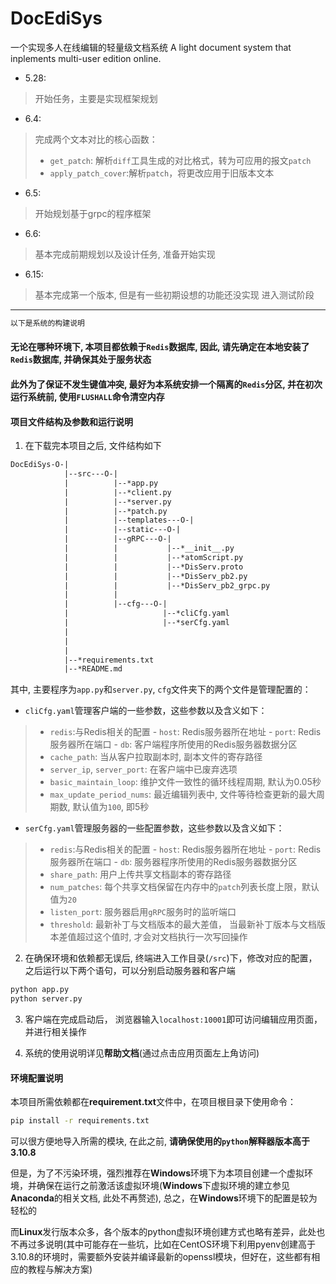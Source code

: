 # DocEdiSys
一个实现多人在线编辑的轻量级文档系统
A light document system that inplements multi-user edition online.



- 5.28:
> 开始任务，主要是实现框架规划


- 6.4:
> 完成两个文本对比的核心函数：
> - `get_patch`: 解析`diff`工具生成的对比格式，转为可应用的报文`patch`
> - `apply_patch_cover`:解析`patch`，将更改应用于旧版本文本

- 6.5:
> 开始规划基于grpc的程序框架

- 6.6:
> 基本完成前期规划以及设计任务, 准备开始实现
> 

- 6.15:
> 基本完成第一个版本, 但是有一些初期设想的功能还没实现
> 进入测试阶段
> 





-------------------------------------

```html
以下是系统的构建说明
```

####   无论在哪种环境下, 本项目都依赖于`Redis`数据库, 因此, 请先确定在本地安装了`Redis`数据库, 并确保其处于服务状态
####  此外为了保证不发生键值冲突, 最好为本系统安排一个隔离的`Redis`分区, 并在初次运行系统前, 使用`FLUSHALL`命令清空内存



#### 项目文件结构及参数和运行说明

1. 在下载完本项目之后, 文件结构如下
```html
DocEdiSys-O-|
			|--src---O-|
			|		   |--*app.py
			|		   |--*client.py
			|		   |--*server.py
			|		   |--*patch.py
			|          |--templates---O-|
			|		   |--static---O-|
			|          |--gRPC---O-|
			|          |           |--*__init__.py
			|          |           |--*atomScript.py
			|          |           |--*DisServ.proto
			|          |           |--*DisServ_pb2.py
			|          |           |--*DisServ_pb2_grpc.py
			|		   |        
			|		   |--cfg---O-|
			|		    		  |--*cliCfg.yaml
			|		    		  |--*serCfg.yaml
			|
			|
			|
			|--*requirements.txt
			|--*README.md
```

其中, 主要程序为`app.py`和`server.py`, `cfg`文件夹下的两个文件是管理配置的：

- `cliCfg.yaml`管理客户端的一些参数，这些参数以及含义如下：
> - `redis`:与Redis相关的配置
> 		- `host`: Redis服务器所在地址
> 		- `port`: Redis服务器所在端口
> 		- `db`: 客户端程序所使用的Redis服务器数据分区
> - `cache_path`: 当从客户拉取副本时, 副本文件的寄存路径
> - `server_ip`, `server_port`: 在客户端中已废弃选项
> - `basic_maintain_loop`: 维护文件一致性的循环线程周期, 默认为0.05秒
> - `max_update_period_nums`: 最近编辑列表中, 文件等待检查更新的最大周期数, 默认值为`100`, 即5秒


- `serCfg.yaml`管理服务器的一些配置参数，这些参数以及含义如下：
> - `redis`:与Redis相关的配置
> 		- `host`: Redis服务器所在地址
> 		- `port`: Redis服务器所在端口
> 		- `db`: 服务器程序所使用的Redis服务器数据分区
> - `share_path`: 用户上传共享文档副本的寄存路径
> - `num_patches`: 每个共享文档保留在内存中的`patch`列表长度上限，默认值为`20`
> - `listen_port`: 服务器启用`gRPC`服务时的监听端口
> - `threshold`: 最新补丁与文档版本的最大差值， 当最新补丁版本与文档版本差值超过这个值时, 才会对文档执行一次写回操作
> 


2. 在确保环境和依赖都无误后, 终端进入工作目录(`/src`)下，修改对应的配置，之后运行以下两个语句，可以分别启动服务器和客户端

```bash
python app.py
python server.py
```


3. 客户端在完成启动后， 浏览器输入`localhost:10001`即可访问编辑应用页面，并进行相关操作

4. 系统的使用说明详见**帮助文档**(通过点击应用页面左上角访问)


#### 环境配置说明

本项目所需依赖都在**requirement.txt**文件中，在项目根目录下使用命令：

```bash
pip install -r requirements.txt
```

可以很方便地导入所需的模块, 在此之前, **请确保使用的`python`解释器版本高于3.10.8**

但是，为了不污染环境，强烈推荐在**Windows**环境下为本项目创建一个虚拟环境，并确保在运行之前激活该虚拟环境(**Windows**下虚拟环境的建立参见**Anaconda**的相关文档, 此处不再赘述), 总之，在**Windows**环境下的配置是较为轻松的

而**Linux**发行版本众多，各个版本的python虚拟环境创建方式也略有差异，此处也不再过多说明(其中可能存在一些坑，比如在CentOS环境下利用pyenv创建高于3.10.8的环境时，需要额外安装并编译最新的openssl模块，但好在，这些都有相应的教程与解决方案)